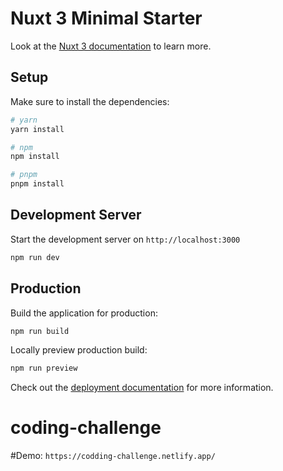 # Nuxt 3 Minimal Starter

Look at the [Nuxt 3 documentation](https://nuxt.com/docs/getting-started/introduction) to learn more.

## Setup

Make sure to install the dependencies:

```bash
# yarn
yarn install

# npm
npm install

# pnpm
pnpm install
```

## Development Server

Start the development server on `http://localhost:3000`

```bash
npm run dev
```

## Production

Build the application for production:

```bash
npm run build
```

Locally preview production build:

```bash
npm run preview
```

Check out the [deployment documentation](https://nuxt.com/docs/getting-started/deployment) for more information.
# coding-challenge

#Demo: `https://codding-challenge.netlify.app/`